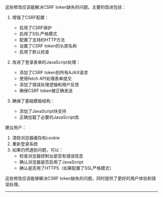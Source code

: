 这些修改应该能解决CSRF token缺失的问题。主要的改进包括：

1. 增强了CSRF配置：
   - 启用了CSRF保护
   - 启用了SSL严格模式
   - 配置了支持的HTTP方法
   - 设置了CSRF token的头部名称
   - 启用了默认检查

2. 改进了登录表单的JavaScript处理：
   - 添加了CSRF token到所有AJAX请求
   - 使用fetch API处理表单提交
   - 添加了错误处理逻辑和用户反馈
   - 确保CSRF token被正确发送

3. 确保了基础模板结构：
   - 添加了JavaScript块支持
   - 正确加载了必要的JavaScript库

建议用户：
1. 清除浏览器缓存和cookie
2. 重新登录系统
3. 如果仍然遇到问题，可以：
   - 检查浏览器控制台是否有错误信息
   - 确认浏览器是否启用了JavaScript
   - 确认是否用了HTTPS（如果配置了SSL严格模式）

这些修改应该能够解决CSRF token缺失的问题，同时提供了更好的用户体验和错误处理。

--- 
